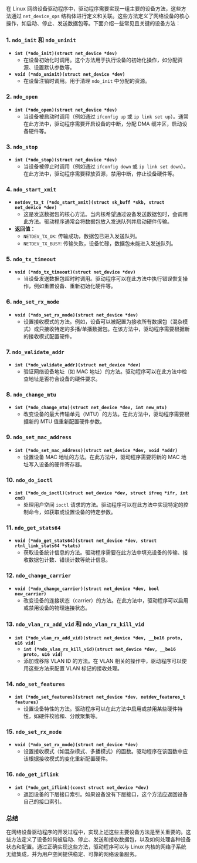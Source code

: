 在 Linux 网络设备驱动程序中，驱动程序需要实现一组主要的设备方法，这些方法通过 `net_device_ops` 结构体进行定义和关联。这些方法定义了网络设备的核心操作，如启动、停止、发送数据包等。下面介绍一些常见且关键的设备方法：

### 1. **`ndo_init` 和 `ndo_uninit`**
- **`int (*ndo_init)(struct net_device *dev)`**
    - 在设备初始化时调用。这个方法用于执行设备的初始化操作，如分配资源、设置默认参数等。
- **`void (*ndo_uninit)(struct net_device *dev)`**
    - 在设备注销时调用。用于清理 `ndo_init` 中分配的资源。

### 2. **`ndo_open`**
- **`int (*ndo_open)(struct net_device *dev)`**
    - 当设备被启动时调用（例如通过 `ifconfig up` 或 `ip link set up`）。通常在此方法中，驱动程序需要开启设备的中断，分配 DMA 缓冲区，启动设备硬件等。

### 3. **`ndo_stop`**
- **`int (*ndo_stop)(struct net_device *dev)`**
    - 当设备被停止时调用（例如通过 `ifconfig down` 或 `ip link set down`）。在此方法中，驱动程序需要释放资源，禁用中断，停止设备硬件等。

### 4. **`ndo_start_xmit`**
- **`netdev_tx_t (*ndo_start_xmit)(struct sk_buff *skb, struct net_device *dev)`**
    - 这是发送数据包的核心方法。当内核希望通过设备发送数据包时，会调用此方法。驱动程序通常会将数据包放入发送队列并启动硬件传输。
- **返回值**：
    - `NETDEV_TX_OK`: 传输成功，数据包已进入发送队列。
    - `NETDEV_TX_BUSY`: 传输失败，设备忙碌，数据包未能进入发送队列。

### 5. **`ndo_tx_timeout`**
- **`void (*ndo_tx_timeout)(struct net_device *dev)`**
    - 当设备发送数据包超时时调用。驱动程序可以在此方法中执行错误恢复操作，例如重置设备、重新初始化硬件等。

### 6. **`ndo_set_rx_mode`**
- **`void (*ndo_set_rx_mode)(struct net_device *dev)`**
    - 设置接收模式的方法。例如，设备可以被配置为接收所有数据包（混杂模式）或只接收特定的多播/单播数据包。在该方法中，驱动程序需要根据新的接收模式配置硬件。

### 7. **`ndo_validate_addr`**
- **`int (*ndo_validate_addr)(struct net_device *dev)`**
    - 验证网络设备地址（如 MAC 地址）的方法。驱动程序可以在此方法中检查地址是否符合设备的硬件要求。

### 8. **`ndo_change_mtu`**
- **`int (*ndo_change_mtu)(struct net_device *dev, int new_mtu)`**
    - 改变设备的最大传输单元（MTU）的方法。在此方法中，驱动程序需要根据新的 MTU 值重新配置硬件参数。

### 9. **`ndo_set_mac_address`**
- **`int (*ndo_set_mac_address)(struct net_device *dev, void *addr)`**
    - 设置设备 MAC 地址的方法。在此方法中，驱动程序需要将新的 MAC 地址写入设备的硬件寄存器。

### 10. **`ndo_do_ioctl`**
- **`int (*ndo_do_ioctl)(struct net_device *dev, struct ifreq *ifr, int cmd)`**
    - 处理用户空间 `ioctl` 请求的方法。驱动程序可以在此方法中实现特定的控制命令，如获取或设置设备的特定参数。

### 11. **`ndo_get_stats64`**
- **`void (*ndo_get_stats64)(struct net_device *dev, struct rtnl_link_stats64 *stats)`**
    - 获取设备统计信息的方法。驱动程序需要在此方法中填充设备的传输、接收数据包计数、错误计数等统计信息。

### 12. **`ndo_change_carrier`**
- **`void (*ndo_change_carrier)(struct net_device *dev, bool new_carrier)`**
    - 改变设备的连接状态（carrier）的方法。在此方法中，驱动程序可以启用或禁用设备的物理连接状态。

### 13. **`ndo_vlan_rx_add_vid` 和 `ndo_vlan_rx_kill_vid`**
- **`int (*ndo_vlan_rx_add_vid)(struct net_device *dev, __be16 proto, u16 vid)`**
    - **`int (*ndo_vlan_rx_kill_vid)(struct net_device *dev, __be16 proto, u16 vid)`**
    - 添加或移除 VLAN ID 的方法。在 VLAN 相关的操作中，驱动程序可以使用这些方法来配置 VLAN 标记的接收处理。

### 14. **`ndo_set_features`**
- **`int (*ndo_set_features)(struct net_device *dev, netdev_features_t features)`**
    - 设置设备特性的方法。驱动程序可以在此方法中启用或禁用某些硬件特性，如硬件校验和、分散聚集等。

### 15. **`ndo_set_rx_mode`**
- **`void (*ndo_set_rx_mode)(struct net_device *dev)`**
    - 设置接收模式（如混杂模式、多播模式）的函数。驱动程序在该函数中应该根据接收模式的变化重新配置硬件。

### 16. **`ndo_get_iflink`**
- **`int (*ndo_get_iflink)(const struct net_device *dev)`**
    - 返回设备的下层接口索引。如果设备没有下层接口，这个方法应返回设备自己的接口索引。

### 总结
在网络设备驱动程序的开发过程中，实现上述这些主要设备方法是至关重要的。这些方法定义了设备如何被启动、停止、发送和接收数据包，以及如何处理各种设备状态和配置。通过正确实现这些方法，驱动程序可以与 Linux 内核的网络子系统无缝集成，并为用户空间提供稳定、可靠的网络设备服务。
